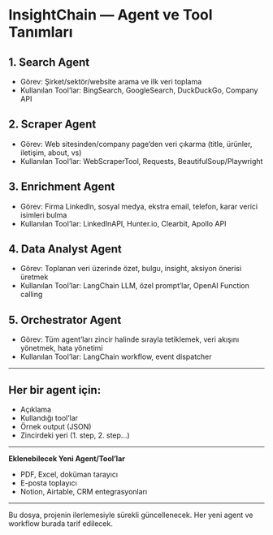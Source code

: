 # InsightChain — Agent ve Tool Tanımları

## 1. Search Agent
- Görev: Şirket/sektör/website arama ve ilk veri toplama
- Kullanılan Tool’lar: BingSearch, GoogleSearch, DuckDuckGo, Company API

## 2. Scraper Agent
- Görev: Web sitesinden/company page’den veri çıkarma (title, ürünler, iletişim, about, vs)
- Kullanılan Tool’lar: WebScraperTool, Requests, BeautifulSoup/Playwright

## 3. Enrichment Agent
- Görev: Firma LinkedIn, sosyal medya, ekstra email, telefon, karar verici isimleri bulma
- Kullanılan Tool’lar: LinkedInAPI, Hunter.io, Clearbit, Apollo API

## 4. Data Analyst Agent
- Görev: Toplanan veri üzerinde özet, bulgu, insight, aksiyon önerisi üretmek
- Kullanılan Tool’lar: LangChain LLM, özel prompt’lar, OpenAI Function calling

## 5. Orchestrator Agent
- Görev: Tüm agent’ları zincir halinde sırayla tetiklemek, veri akışını yönetmek, hata yönetimi
- Kullanılan Tool’lar: LangChain workflow, event dispatcher

---

## Her bir agent için:  
- Açıklama  
- Kullandığı tool’lar  
- Örnek output (JSON)  
- Zincirdeki yeri (1. step, 2. step...)

---

**Eklenebilecek Yeni Agent/Tool’lar**
- PDF, Excel, doküman tarayıcı
- E-posta toplayıcı
- Notion, Airtable, CRM entegrasyonları

---

Bu dosya, projenin ilerlemesiyle sürekli güncellenecek. Her yeni agent ve workflow burada tarif edilecek.

